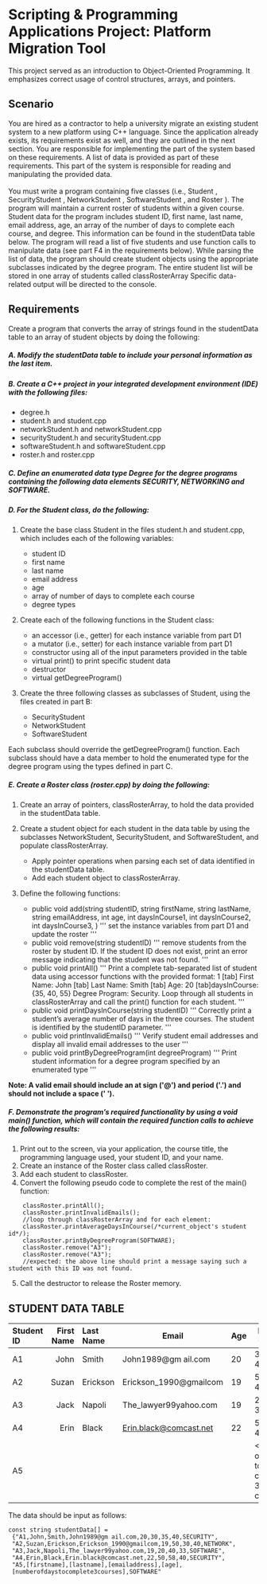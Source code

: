 # Scripting & Programming Applications Project: Platform Migration Tool

This project served as an introduction to Object-Oriented Programming. It emphasizes correct usage of control structures, arrays, and pointers.


## Scenario

You are hired as a contractor to help a university migrate an existing student system to a new platform using C++ language. Since the application already exists, its requirements exist as well, and they are outlined in the next section. You are responsible for implementing the part of the system based on these requirements. A list of data is provided as part of these requirements. This part of the system is responsible for reading and manipulating the provided data.<br><br>
You must write a program containing five classes (i.e.,  Student , SecurityStudent , NetworkStudent , SoftwareStudent , and  Roster ). The program will maintain a current roster of students within a given course. Student data for the program includes student ID, first name, last name, email address, age, an array of the number of days to complete each course, and degree. This information can be found in the studentData table below. The program will read a list of five students and use function calls to manipulate data (see part F4 in the requirements below). While parsing the list of data, the program should create student objects using the appropriate subclasses indicated by the degree program. The entire student list will be stored in one array of students called  classRosterArray Specific data-related output will be directed to the console. 


## Requirements

Create a program that converts the array of strings found in the studentData table to an array of student objects by doing the following:

##### A.  Modify the studentData table to include your personal information as the last item.

##### B.  Create a C++ project in your integrated development environment (IDE) with the following files:
  * degree.h
  * student.h and student.cpp
  * networkStudent.h and networkStudent.cpp
  * securityStudent.h and securityStudent.cpp
  * softwareStudent.h and softwareStudent.cpp
  * roster.h and roster.cpp
 
##### C.  Define an enumerated data type Degree for the degree programs containing the following data elements SECURITY, NETWORKING and SOFTWARE.
 
##### D.  For the Student class, do the following:
  1.  Create the base class Student in the files student.h and student.cpp, which includes each  of the following variables:
      * student ID
      * first name
      * last name
      * email address
      * age
      * array of number of days to complete each course
      * degree types
 
  2.  Create each of the following functions in the Student class:
      * an accessor (i.e., getter) for each  instance variable from part D1
      * a mutator (i.e., setter) for each  instance variable from part D1
      * constructor using all  of the input parameters provided in the table
      * virtual print() to print specific student data 
      * destructor
      * virtual getDegreeProgram()

  3.  Create the three following classes as subclasses of Student, using the files created in part B:
      * SecurityStudent
      * NetworkStudent
      * SoftwareStudent

  Each subclass should override the getDegreeProgram() function. Each  subclass should have a data member to hold the enumerated type for the degree program using the types defined in part C.
 

##### E.  Create a Roster class (roster.cpp) by doing the following:

  1.  Create an array of pointers, classRosterArray, to hold the data provided in the studentData table.

  2.  Create a student object for each  student in the data table by using the subclasses NetworkStudent, SecurityStudent, and SoftwareStudent, and populate classRosterArray.
      *  Apply pointer operations when parsing each  set of data identified in the studentData table.
      *  Add each student object to classRosterArray.

  3.  Define the following functions:
      *  public void add(string studentID, string firstName, string lastName, string emailAddress, int age, int daysInCourse1, int daysInCourse2, int daysInCourse3, <degree program>) ''' set the instance variables from part D1 and update the roster '''
      *  public void remove(string studentID) ''' remove students from the roster by student ID. If the student ID does not exist, print an error message indicating that the student was not found. '''
      *  public void printAll() 
              ''' Print a complete tab-separated list of student data using accessor functions with the provided format:
              1 [tab] First Name: John [tab] Last Name: Smith [tab] Age: 20 [tab]daysInCourse: {35, 40, 55} Degree Program: Security. 
              Loop through all students in classRosterArray and call the print() function for each student. '''
      *  public void printDaysInCourse(string studentID) ''' Correctly print a student’s average number of days in the three courses. The student is identified by the studentID parameter. '''
      *  public void printInvalidEmails() ''' Verify student email addresses and display all invalid email addresses to the user '''
      *  public void printByDegreeProgram(int degreeProgram) ''' Print student information for a degree program specified by an enumerated type '''

__Note: A valid email should include an at sign ('@') and period ('.') and should not include a space (' ').__

##### F.  Demonstrate the program’s required functionality by using a void main() function, which will contain the required function calls to achieve the following results:
  1.  Print out to the screen, via your application, the course title, the programming language used, your student ID, and your name.
  2.  Create an instance of the Roster class called classRoster.
  3.  Add each student to classRoster.
  4.  Convert the following pseudo code to complete the rest of the main() function:
```
    classRoster.printAll();
    classRoster.printInvalidEmails();
    //loop through classRosterArray and for each element:
    classRoster.printAverageDaysInCourse(/*current_object's student id*/);
    classRoster.printByDegreeProgram(SOFTWARE);
    classRoster.remove("A3");
    classRoster.remove("A3");
    //expected: the above line should print a message saying such a student with this ID was not found.
```
  5.  Call the destructor to release the Roster memory.

## STUDENT DATA TABLE

| Student ID	| First Name |	Last Name |	Email |	Age |	Days in Course	| Degree |
|:----------- | ----------:|:--------- | ----- | --- | -------------- | ------ |
| A1	| John	|	Smith	|	John1989@gm ail.com	|	20	|	30, 35, 40 |	SECURITY |
| A2	| Suzan	|	Erickson	|	Erickson_1990@gmailcom	|	19	|	50, 30, 40 |	NETWORK |
| A3	| Jack	|	Napoli	|	The_lawyer99yahoo.com	|	19	|	20, 40, 33 |	SOFTWARE |
| A4	| Erin	|	Black	|	Erin.black@comcast.net	|	22	|	50, 58, 40 |	SECURITY |
| A5	| <my name>	| <my name>	| <my email address> |	<my age>	| <Number of days to complete 3 courses>	| SOFTWARE |

The data should be input as follows:
```
const string studentData[] =
 {"A1,John,Smith,John1989@gm ail.com,20,30,35,40,SECURITY",
 "A2,Suzan,Erickson,Erickson_1990@gmailcom,19,50,30,40,NETWORK",
 "A3,Jack,Napoli,The_lawyer99yahoo.com,19,20,40,33,SOFTWARE",
 "A4,Erin,Black,Erin.black@comcast.net,22,50,58,40,SECURITY",
 "A5,[firstname],[lastname],[emailaddress],[age],
 [numberofdaystocomplete3courses],SOFTWARE"
``` 
